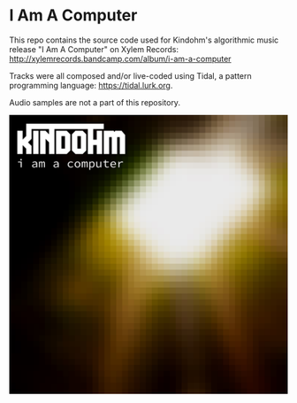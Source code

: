 # I Am A Computer

This repo contains the source code used for Kindohm's algorithmic music release "I Am A Computer"
on Xylem Records: http://xylemrecords.bandcamp.com/album/i-am-a-computer

Tracks were all composed and/or live-coded using Tidal, a pattern programming language:
https://tidal.lurk.org. 

Audio samples are not a part of this repository.

![I Am A Computer](https://raw.githubusercontent.com/kindohm/i-am-a-computer/master/cover.jpg "I Am A Computer")

